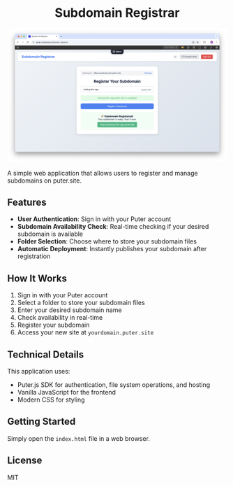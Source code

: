 <h1 align="center">Subdomain Registrar</h1>

<p align="center">
  <img src="screenshot.png" alt="Screenshot" width="600" />
</p>


A simple web application that allows users to register and manage subdomains on puter.site.

## Features

- **User Authentication**: Sign in with your Puter account
- **Subdomain Availability Check**: Real-time checking if your desired subdomain is available
- **Folder Selection**: Choose where to store your subdomain files
- **Automatic Deployment**: Instantly publishes your subdomain after registration

## How It Works

1. Sign in with your Puter account
2. Select a folder to store your subdomain files
3. Enter your desired subdomain name
4. Check availability in real-time
5. Register your subdomain
6. Access your new site at `yourdomain.puter.site`

## Technical Details

This application uses:
- Puter.js SDK for authentication, file system operations, and hosting
- Vanilla JavaScript for the frontend
- Modern CSS for styling

## Getting Started

Simply open the `index.html` file in a web browser.

## License

MIT
